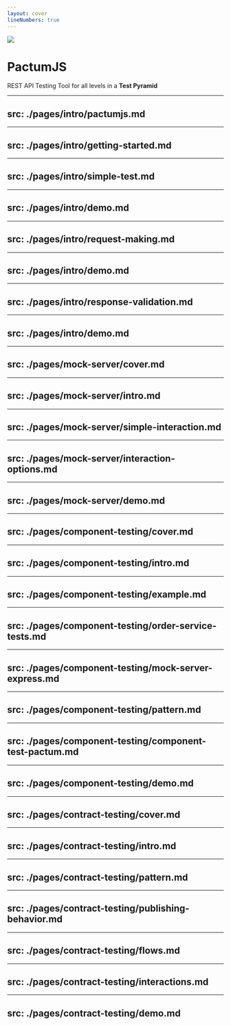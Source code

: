```yaml
---
layout: cover
lineNumbers: true
---
```


<img src="https://raw.githubusercontent.com/pactumjs/pactumjs.github.io/c61b8f8dfc8dbc11152b7385f490785127d4c69c/_media/logo-icon-small.svg" />

# PactumJS

REST API Testing Tool for all levels in a **Test Pyramid**

---
src: ./pages/intro/pactumjs.md
---

---
src: ./pages/intro/getting-started.md
---

---
src: ./pages/intro/simple-test.md
---

---
src: ./pages/intro/demo.md
---

---
src: ./pages/intro/request-making.md
---

---
src: ./pages/intro/demo.md
---

---
src: ./pages/intro/response-validation.md
---

---
src: ./pages/intro/demo.md
---

---
src: ./pages/mock-server/cover.md
---

---
src: ./pages/mock-server/intro.md
---

---
src: ./pages/mock-server/simple-interaction.md
---

---
src: ./pages/mock-server/interaction-options.md
---

---
src: ./pages/mock-server/demo.md
---

---
src: ./pages/component-testing/cover.md
---

---
src: ./pages/component-testing/intro.md
---

---
src: ./pages/component-testing/example.md
---

---
src: ./pages/component-testing/order-service-tests.md
---

---
src: ./pages/component-testing/mock-server-express.md
---

---
src: ./pages/component-testing/pattern.md
---

---
src: ./pages/component-testing/component-test-pactum.md
---

---
src: ./pages/component-testing/demo.md
---

---
src: ./pages/contract-testing/cover.md
---

---
src: ./pages/contract-testing/intro.md
---

---
src: ./pages/contract-testing/pattern.md
---

---
src: ./pages/contract-testing/publishing-behavior.md
---

---
src: ./pages/contract-testing/flows.md
---

---
src: ./pages/contract-testing/interactions.md
---

---
src: ./pages/contract-testing/demo.md
---